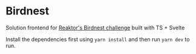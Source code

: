 # Birdnest

Solution frontend for [Reaktor's Birdnest challenge](https://assignments.reaktor.com/birdnest/) built with TS + Svelte

Install the dependencies first using `yarn install` and then run `yarn dev` to run.
